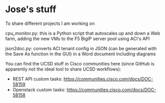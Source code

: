 # Jose's stuff
To share different projects I am working on

cpu_monitor.py: this is a Python script that autoscales up and down a Web farm, adding the new VMs to the F5 BigIP server pool using ACI's API


json2doc.py: converts ACI tenant config in JSON (can be generated with the Save As function in the GUI) in a Word document including diagrams

You can find the UCSD stuff in Cisco communities here (since GitHub is apparently not the ideal tool to share UCSD workflows):
- REST API custom tasks: https://communities.cisco.com/docs/DOC-58159
- Openstack custom tasks: https://communities.cisco.com/docs/DOC-58158

